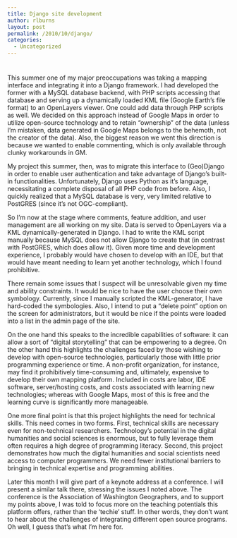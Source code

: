 ```yaml
---
title: Django site development
author: rlburns
layout: post
permalink: /2010/10/django/
categories:
  - Uncategorized
---
```

# 

This summer one of my major preoccupations was taking a mapping interface and integrating it into a Django framework. I had developed the former with a MySQL database backend, with PHP scripts accessing that database and serving up a dynamically loaded KML file (Google Earth’s file format) to an OpenLayers viewer. One could add data through PHP scripts as well. We decided on this approach instead of Google Maps in order to utilize open-source technology and to retain “ownership” of the data (unless I’m mistaken, data generated in Google Maps belongs to the behemoth, not the creator of the data). Also, the biggest reason we went this direction is because we wanted to enable commenting, which is only available through clunky workarounds in GM.

My project this summer, then, was to migrate this interface to (Geo)Django in order to enable user authentication and take advantage of Django’s built-in functionalities. Unfortunately, Django uses Python as it’s language, necessitating a complete disposal of all PHP code from before. Also, I quickly realized that a MySQL database is very, very limited relative to PostGRES (since it’s not OGC-compliant).

So I’m now at the stage where comments, feature addition, and user management are all working on my site. Data is served to OpenLayers via a KML dynamically-generated in Django. I had to write the KML script manually because MySQL does not allow Django to create that (in contrast with PostGRES, which does allow it). Given more time and development experience, I probably would have chosen to develop with an IDE, but that would have meant needing to learn yet another technology, which I found prohibitive.

There remain some issues that I suspect will be unresolvable given my time and ability constraints. It would be nice to have the user choose their own symbology. Currently, since I manually scripted the KML-generator, I have hard-coded the symbologies. Also, I intend to put a “delete point” option on the screen for administrators, but it would be nice if the points were loaded into a list in the admin page of the site. 

On the one hand this speaks to the incredible capabilities of software: it can allow a sort of “digital storytelling” that can be empowering to a degree. On the other hand this highlights the challenges faced by those wishing to develop with open-source technologies, particularly those with little prior programming experience or time. A non-profit organization, for instance, may find it prohibitively time-consuming and, ultimately, expensive to develop their own mapping platform. Included in costs are labor, IDE software, server/hosting costs, and costs associated with learning new technologies; whereas with Google Maps, most of this is free and the learning curve is significantly more manageable.

One more final point is that this project highlights the need for technical skills. This need comes in two forms. First, technical skills are necessary even for non-technical researchers. Technology’s potential in the digital humanities and social sciences is enormous, but to fully leverage them often requires a high degree of programming literacy. Second, this project demonstrates how much the digital humanities and social scientists need access to computer programmers. We need fewer institutional barriers to bringing in technical expertise and programming abilities. 

Later this month I will give part of a keynote address at a conference. I will present a similar talk there, stressing the issues I noted above. The conference is the Association of Washington Geographers, and to support my points above, I was told to focus more on the teaching potentials this platform offers, rather than the ‘techie’ stuff. In other words, they don’t want to hear about the challenges of integrating different open source programs. Oh well, I guess that’s what I’m here for.